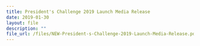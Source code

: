 ```yaml
---
title: President's Challenge 2019 Launch Media Release
date: 2019-01-30
layout: file
description: ""
file_url: /files/NEW-President-s-Challenge-2019-Launch-Media-Release.pdf
---
```

